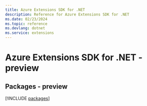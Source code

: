```yaml
---
title: Azure Extensions SDK for .NET
description: Reference for Azure Extensions SDK for .NET
ms.date: 02/23/2024
ms.topic: reference
ms.devlang: dotnet
ms.service: extensions
---
```

# Azure Extensions SDK for .NET - preview
## Packages - preview
[!INCLUDE [packages](extensions-index.md)]